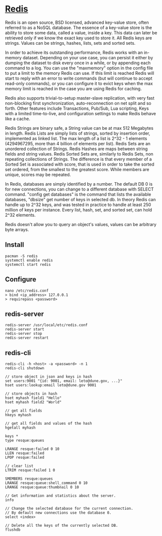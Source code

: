 # [Redis](http://redis.io/)

Redis is an open source, BSD licensed, advanced key-value store, often referred to as a NoSQL database.
The essence of a key-value store is the ability to store some data, called a value, inside a key.
This data can later be retrieved only if we know the exact key used to store it.
All Redis keys are strings. Values can be strings, hashes, lists, sets and sorted sets.

In order to achieve its outstanding performance, Redis works with an in-memory dataset.
Depending on your use case, you can persist it either by dumping the dataset to disk every once in a while, or by appending each command to a log.
You can use the "maxmemory" option in the config file to put a limit to the memory Redis can use. If this limit is reached Redis will start to reply with an error to write commands (but will continue to accept read-only commands), or you can configure it to evict keys when the max memory limit is reached in the case you are using Redis for caching.

Redis also supports trivial-to-setup master-slave replication, with very fast non-blocking first synchronization, auto-reconnection on net split and so forth.
Other features include Transactions, Pub/Sub, Lua scripting, Keys with a limited time-to-live, and configuration settings to make Redis behave like a cache.

Redis Strings are binary safe, a String value can be at max 512 Megabytes in length.
Redis Lists are simply lists of strings, sorted by insertion order, implemented as linked list. The max length of a list is 2^32 - 1 elements (4294967295, more than 4 billion of elements per list).
Redis Sets are an unordered collection of Strings.
Redis Hashes are maps between string fields and string values.
Redis Sorted Sets are, similarly to Redis Sets, non repeating collections of Strings. The difference is that every member of a Sorted Set is associated with score, that is used in order to take the sorted set ordered, from the smallest to the greatest score. While members are unique, scores may be repeated.

In Redis, databases are simply identified by a number.
The default DB 0 is for new connections, you can change to a different database with SELECT command.
"config get databases" is the command that lists the available databases, "dbsize" get number of keys in selected db.
In theory Redis can handle up to 2^32 keys, and was tested in practice to handle at least 250 million of keys per instance.
Every list, hash, set, and sorted set, can hold 2^32 elements.

Redis doesn't allow you to query an object's values, values can be arbitrary byte arrays.

## Install
```
pacman -S redis
systemctl enable redis
systemctl start redis
```

## Configure
```
nano /etc/redis.conf
> bind <ip_address> 127.0.0.1
> requirepass <password>
```

## redis-server
```
redis-server /usr/local/etc/redis.conf
redis-server start
redis-server stop
redis-server restart
```

## redis-cli
```
redis-cli -h <host> -a <password> -n 1
redis-cli shutdown
```

```
// store object in json and keys in hash
set users:9001 "{id: 9001, email: leto@dune.gov, ...}"
hset users:lookup:email leto@dune.gov 9001

// store objects in hash
hset myhash field1 "Hello"
hset myhash field2 "World"

// get all fields
hkeys myhash

// get all fields and values of the hash
hgetall myhash

keys *
type resque:queues

LRANGE resque:failed 0 10
LLEN resque:failed
LPOP resque:failed

// clear list
LTRIM resque:failed 1 0

SMEMBERS resque:queues
LRANGE resque:queue:shell_command 0 10
LRANGE resque:queue:thumbnail 0 10

// Get information and statistics about the server.
info

// Change the selected database for the current connection.
// By default new connections use the database 0.
select <index>

// Delete all the keys of the currently selected DB.
flushdb
```
